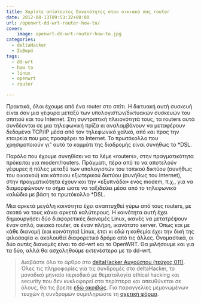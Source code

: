```yaml
---
title: Χαρίστε απίστευτες δυνατότητες στον οικιακό σας router
date: 2012-08-13T09:53:32+00:00
url: /openwrt-dd-wrt-router-how-to/
cover:
    image: openwrt-dd-wrt-router-how-to.jpg
categories:
  - deltaHacker
  - Σοβαρά
tags:
  - dd-wrt
  - how to
  - linux
  - openwrt
  - router

---
```

Πρακτικά, όλοι έχουμε από ένα router στο σπίτι. Η δικτυακή αυτή συσκευή είναι σαν μια γέφυρα μεταξύ των υπολογιστών/δικτυακών συσκευών του σπιτιού και του Internet. Στη συντριπτική πλειονότητά τους, τα routers αυτά συνδέονται σε μια τηλεφωνική πρίζα κι αναλαμβάνουν να μεταφέρουν δεδομένα TCP/IP μέσα από τον τηλεφωνικό χαλκό, από και προς την εταιρεία που μας προσφέρει το Internet. Το πρωτόκολλο που χρησιμοποιούν γι” αυτό το κομμάτι της διαδρομής είναι συνήθως το *DSL.

Παρόλο που έχουμε συνηθίσει να τα λέμε «routers», στην πραγματικότητα πρόκειται για modem/routers. Πράγματι, πέρα από το να αποτελούν γέφυρες ή πύλες μεταξύ των υπολογιστών του τοπικού δικτύου (συνήθως του οικιακού) και κάποιου εξωτερικού δικτύου (συνήθως του Internet), στην πραγματικότητα έχουν και την «εξυπνάδα» ενός modem, π.χ., για να διαμορφώνουν το σήμα ώστε να ταξιδεύει μέσα από το τηλεφωνικό καλώδιο με βάση το πρωτόκολλο *DSL.

Μια αρκετά μεγάλη κοινότητα έχει αναπτυχθεί γύρω από τους routers, με σκοπό να τους κάνει αρκετά καλύτερους. Η κοινότητα αυτή έχει δημιουργήσει δύο διαφορετικές διανομές Linux, ικανές να μετατρέψουν έναν απλό, οικιακό router, σε έναν πλήρη, ικανότατο server. Όπως και με κάθε διανομή (και κοινότητα) Linux, έτσι κι εδώ η καθεμία έχει την δική της φιλοσοφία κι ακολουθεί διαφορετικό δρόμο από τις άλλες. Ονομαστικά, οι δύο αυτές διανομές είναι το dd-wrt και το OpenWRT. Θα μιλήσουμε και για τα δύο, αλλά θα ασχοληθούμε εκτενέστερα με το dd-wrt.

> Διαβάστε όλο το άρθρο στο <a href="http://deltahacker.gr/2012/08/07/deltahacker011/" title="deltaHacker 011 – Lazy August Edition" target="_blank" rel="noopener noreferrer nofollow" class="broken_link">deltaHacker Αυγούστου (τεύχος 011)</a>. Όλες τις πληροφορίες για τις συνδρομές στο deltaHacker, το μοναδικό μηνιαίο περιοδικό με θεματολογία ethical hacking και security που δεν κυκλοφορεί στα περίπτερα και απευθύνεται σε όλους, θα τις βρείτε <a href="http://deltahacker.gr/subscriptions/" title="Πληροφορίες συνδρομών" target="_blank" rel="noopener noreferrer nofollow" class="broken_link">εδώ ακριβώς</a>. Για παραγγελίες μεμονωμένων τευχών ή συνδρομών συμπληρώστε τη <a href="http://deltahacker.gr/order/" title="Αγορές τευχών & συνδρομών" target="_blank" rel="noopener noreferrer nofollow" class="broken_link">σχετική φόρμα</a>.
